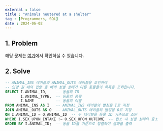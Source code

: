 ```yaml
---
external : false
title : "Animals neutered at a shelter"
tag : [Programmers, SQL]
date : 2024-06-02
---
```


## 1. Problem

해당 문제는 [여기](https://school.programmers.co.kr/learn/courses/30/lessons/59045)에서 확인하실 수 있습니다.

## 2. Solve

```sql
-- ANIMAL_INS 테이블과 ANIMAL_OUTS 테이블을 조인하여
-- 입양 갈 때와 입양 올 때의 성별 상태가 다른 동물들의 목록을 조회합니다.
SELECT I.ANIMAL_ID,    -- 동물의 ID
       I.ANIMAL_TYPE,  -- 동물의 종류
       I.NAME          -- 동물의 이름
FROM ANIMAL_INS AS I   -- ANIMAL_INS 테이블의 별칭을 I로 지정
JOIN ANIMAL_OUTS AS O  -- ANIMAL_OUTS 테이블의 별칭을 O로 지정
ON I.ANIMAL_ID = O.ANIMAL_ID  -- 두 테이블을 동물 ID 기준으로 조인
WHERE I.SEX_UPON_INTAKE != O.SEX_UPON_OUTCOME  -- 입소 시 성별 상태와 출소 시 성별 상태가 다른 경우
ORDER BY I.ANIMAL_ID;  -- 동물 ID를 기준으로 정렬하여 결과를 출력
```
